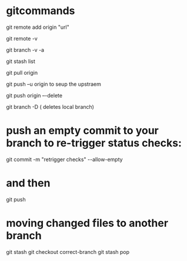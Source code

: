 # gitcommands

git remote add origin "url" 

git remote -v 

git branch -v -a 

git stash list 

git pull origin <master> 

git push –u origin <branchname> to seup the upstraem 

git push origin –-delete <branchname> 

git branch -D <branchname> ( deletes local branch) 

# push an empty commit to your branch to re-trigger status checks: 
git commit -m "retrigger checks" --allow-empty 
# and then 
git push <branchname> 
  
# moving changed files to another branch
git stash
git checkout correct-branch
git stash pop
